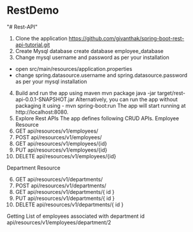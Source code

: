 # RestDemo
"# Rest-API" 
1. Clone the application
https://github.com/givanthak/spring-boot-rest-api-tutorial.git
2. Create Mysql database
create database employee_database
3. Change mysql username and password as per your installation
* open src/main/resources/application.properties
* change spring.datasource.username and spring.datasource.password as per your mysql installation
4. Build and run the app using maven
mvn package
java -jar target/rest-api-0.0.1-SNAPSHOT.jar
Alternatively, you can run the app without packaging it using -
mvn spring-boot:run
The app will start running at http://localhost:8080.
5. Explore Rest APIs
The app defines following CRUD APIs.
Employee Resource
1. GET api/resources/v1/employees/
2. POST api/resources/v1/employees/
3. GET api/resources/v1/employees/{id}
4. PUT api/resources/v1/employees/{id}
5. DELETE api/resources/v1/employees/{id}

Department Resource

6. GET  api/resources/v1/departments/
7. POST api/resources/v1/departments/
8. GET  api/resources/v1/departments/{ id }
9. PUT  api/resources/v1/departments/{ id }
10. DELETE api/resources/v1/departments/{ id }



Getting List of employees associated with department id
api/resources/v1/employees/department/2

